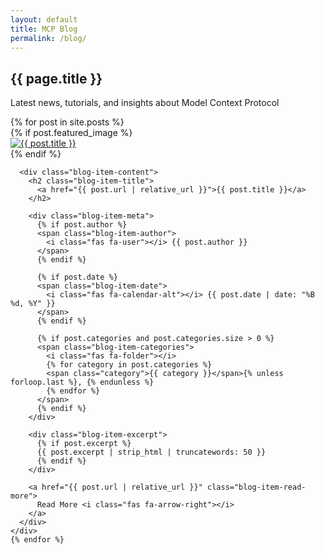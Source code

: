 ```yaml
---
layout: default
title: MCP Blog
permalink: /blog/
---
```


<link rel="stylesheet" href="{{ '/assets/css/blog-list.css' | relative_url }}">

<section class="page-header">
  <div class="container">
    <h1 class="page-title">{{ page.title }}</h1>
    <p class="page-description">Latest news, tutorials, and insights about Model Context Protocol</p>
  </div>
</section>

<section class="container">
  <div class="blog-list">
    {% for post in site.posts %}
    <div class="blog-item">
      {% if post.featured_image %}
      <div class="blog-item-image">
        <a href="{{ post.url | relative_url }}">
          <img src="{{ post.featured_image | relative_url }}" alt="{{ post.title }}">
        </a>
      </div>
      {% endif %}
      
      <div class="blog-item-content">
        <h2 class="blog-item-title">
          <a href="{{ post.url | relative_url }}">{{ post.title }}</a>
        </h2>
        
        <div class="blog-item-meta">
          {% if post.author %}
          <span class="blog-item-author">
            <i class="fas fa-user"></i> {{ post.author }}
          </span>
          {% endif %}
          
          {% if post.date %}
          <span class="blog-item-date">
            <i class="fas fa-calendar-alt"></i> {{ post.date | date: "%B %d, %Y" }}
          </span>
          {% endif %}
          
          {% if post.categories and post.categories.size > 0 %}
          <span class="blog-item-categories">
            <i class="fas fa-folder"></i>
            {% for category in post.categories %}
            <span class="category">{{ category }}</span>{% unless forloop.last %}, {% endunless %}
            {% endfor %}
          </span>
          {% endif %}
        </div>
        
        <div class="blog-item-excerpt">
          {% if post.excerpt %}
          {{ post.excerpt | strip_html | truncatewords: 50 }}
          {% endif %}
        </div>
        
        <a href="{{ post.url | relative_url }}" class="blog-item-read-more">
          Read More <i class="fas fa-arrow-right"></i>
        </a>
      </div>
    </div>
    {% endfor %}
  </div>
</section>